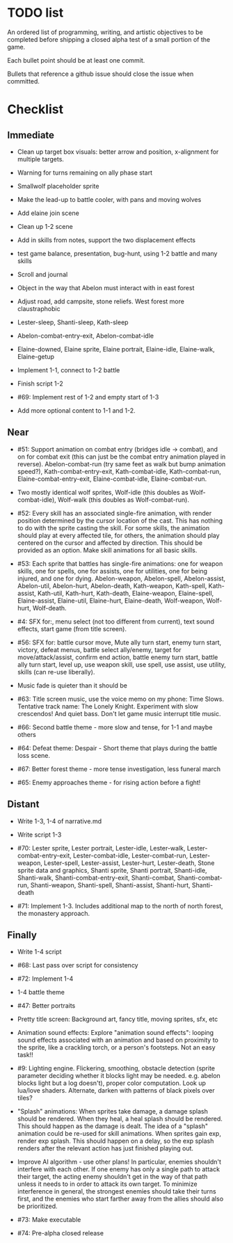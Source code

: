 # TODO list

An ordered list of programming, writing, and artistic objectives to be completed before shipping a closed alpha test of a small portion of the game.

Each bullet point should be at least one commit.

Bullets that reference a github issue should close the issue when committed.

# Checklist

## Immediate

- Clean up target box visuals: better arrow and position, x-alignment for multiple targets.
- Warning for turns remaining on ally phase start

- Smallwolf placeholder sprite
- Make the lead-up to battle cooler, with pans and moving wolves
- Add elaine join scene
- Clean up 1-2 scene

- Add in skills from notes, support the two displacement effects
- test game balance, presentation, bug-hunt, using 1-2 battle and many skills

- Scroll and journal
- Object in the way that Abelon must interact with in east forest
- Adjust road, add campsite, stone reliefs. West forest more claustraphobic
- Lester-sleep, Shanti-sleep, Kath-sleep
- Abelon-combat-entry-exit, Abelon-combat-idle
- Elaine-downed, Elaine sprite, Elaine portrait, Elaine-idle, Elaine-walk, Elaine-getup

- Implement 1-1, connect to 1-2 battle
- Finish script 1-2
- #69: Implement rest of 1-2 and empty start of 1-3
- Add more optional content to 1-1 and 1-2.

## Near

- #51: Support animation on combat entry (bridges idle -> combat), and on for  combat exit (this can just be the combat entry animation played in reverse). Abelon-combat-run (try same feet as walk but bump animation speed?), Kath-combat-entry-exit, Kath-combat-idle, Kath-combat-run, Elaine-combat-entry-exit, Elaine-combat-idle, Elaine-combat-run.
- Two mostly identical wolf sprites, Wolf-idle (this doubles as Wolf-combat-idle), Wolf-walk (this doubles as Wolf-combat-run).
- #52: Every skill has an associated single-fire animation, with render position determined by the cursor location of the cast. This has nothing to do with the sprite casting the skill. For some skills, the animation should play at every affected tile, for others, the animation should play centered on the cursor and affected by direction. This should be provided as an option. Make skill animations for all basic skills.
- #53: Each sprite that battles has single-fire animations: one for weapon skills, one for spells, one for assists, one for utilities, one for being injured, and one for  dying. Abelon-weapon, Abelon-spell, Abelon-assist, Abelon-util, Abelon-hurt, Abelon-death, Kath-weapon, Kath-spell, Kath-assist, Kath-util, Kath-hurt, Kath-death, Elaine-weapon, Elaine-spell, Elaine-assist, Elaine-util, Elaine-hurt, Elaine-death, Wolf-weapon, Wolf-hurt, Wolf-death.

- #4: SFX for:, menu select (not too different from current), text sound effects, start game (from title screen).
- #56: SFX for: battle cursor move, Mute ally turn start, enemy turn start, victory, defeat menus, battle select ally/enemy, target for move/attack/assist, confirm end action, battle enemy turn start, battle ally turn start, level up, use weapon skill, use spell, use assist, use utility, skills (can re-use liberally).

- Music fade is quieter than it should be
- #63: Title screen music, use the voice memo on my phone: Time Slows. Tentative track name: The Lonely Knight. Experiment with slow crescendos! And quiet bass. Don't let game music interrupt title music.
- #66: Second battle theme - more slow and tense, for 1-1 and maybe others
- #64: Defeat theme: Despair - Short theme that plays during the battle loss scene.
- #67: Better forest theme - more tense investigation, less funeral march
- #65: Enemy approaches theme - for rising action before a fight!

## Distant

- Write 1-3, 1-4 of narrative.md
- Write script 1-3

- #70: Lester sprite, Lester portrait, Lester-idle, Lester-walk, Lester-combat-entry-exit, Lester-combat-idle, Lester-combat-run, Lester-weapon, Lester-spell, Lester-assist, Lester-hurt, Lester-death, Stone sprite data and graphics, Shanti sprite, Shanti portrait, Shanti-idle, Shanti-walk, Shanti-combat-entry-exit, Shanti-combat, Shanti-combat-run, Shanti-weapon, Shanti-spell, Shanti-assist, Shanti-hurt, Shanti-death

- #71: Implement 1-3. Includes additional map to the north of north forest, the monastery approach.

## Finally

- Write 1-4 script
- #68: Last pass over script for consistency

- #72: Implement 1-4

- 1-4 battle theme

- #47: Better portraits
- Pretty title screen: Background art, fancy title, moving sprites, sfx, etc

- Animation sound effects: Explore "animation sound effects": looping sound effects associated with an animation and based on proximity to the sprite, like a crackling torch, or a person's footsteps. Not an easy task!!
- #9: Lighting engine. Flickering, smoothing, obstacle detection (sprite parameter deciding whether it blocks light may be needed. e.g. abelon blocks light but a log doesn't), proper color computation. Look up lua/love shaders. Alternate, darken with patterns of black pixels over tiles?
- "Splash" animations: When sprites take damage, a damage splash should be rendered. When they heal, a heal splash should be rendered. This should happen as the damage is dealt. The idea of a "splash" animation could be re-used for skill animations. When sprites gain exp, render exp splash. This should happen on a delay, so the exp splash renders after the relevant action has just finished playing out.
- Improve AI algorithm - use other plans! In particular, enemies shouldn't interfere with each other. If one enemy has only a single path to attack their target, the acting enemy shouldn't get in the way of that path unless it needs to in order to attack its own target. To minimize interference in general, the strongest enemies should take their turns first, and the enemies who start farther away from the allies should also be prioritized.
- #73: Make executable
- #74: Pre-alpha closed release